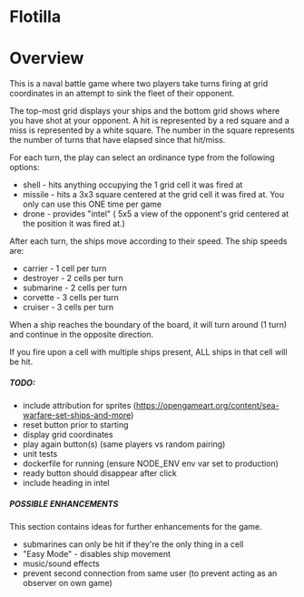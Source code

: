 Flotilla
====

# Overview
This is a naval battle game where two players take turns firing at grid coordinates in an attempt to sink the fleet of their opponent.

The top-most grid displays your ships and the bottom grid shows where you have shot at your opponent. A hit is represented by 
a red square and a miss is represented by a white square. The number in the square represents the number of turns that have
elapsed since that hit/miss.

For each turn, the play can select an ordinance type from the following options:
* shell - hits anything occupying the 1 grid cell it was fired at 
* missile - hits a 3x3 square centered at the grid cell it was fired at. You only can use this ONE time per game
* drone - provides "intel" ( 5x5 a view of the opponent's grid centered at the position it was fired at.)

After each turn, the ships move according to their speed. The ship speeds are:
* carrier - 1 cell per turn
* destroyer - 2 cells per turn
* submarine - 2 cells per turn
* corvette - 3 cells per turn
* cruiser - 3 cells per turn

When a ship reaches the boundary of the board, it will turn around (1 turn) and continue in the opposite direction.

If you fire upon a cell with multiple ships present, ALL ships in that cell will be hit.


##### TODO:
* include attribution for sprites (https://opengameart.org/content/sea-warfare-set-ships-and-more) 
* reset button prior to starting
* display grid coordinates
* play again button(s) (same players vs random pairing)
* unit tests
* dockerfile for running (ensure NODE_ENV env var set to production)
* ready button should disappear after click
* include heading in intel

##### POSSIBLE ENHANCEMENTS
This section contains ideas for further enhancements for the game. 
* submarines can only be hit if they're the only thing in a cell
* "Easy Mode" - disables ship movement
* music/sound effects
* prevent second connection from same user (to prevent acting as an observer on own game)

